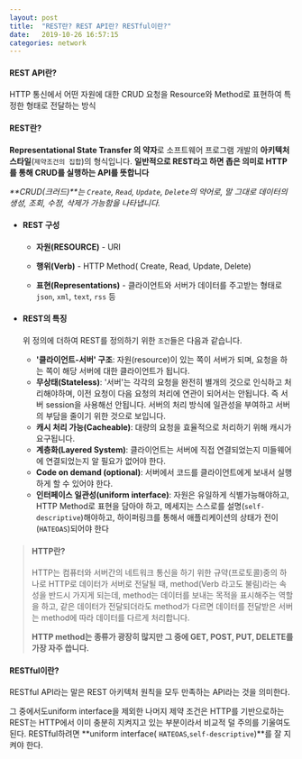 ```yaml
---
layout: post
title:  "REST란? REST API란? RESTful이란?"
date:   2019-10-26 16:57:15
categories: network
---
```


#### REST API란? 

HTTP 통신에서 어떤 자원에 대한 CRUD 요청을 Resource와 Method로 표현하여 특정한 형태로 전달하는 방식



#### **REST란?**

**Representational State Transfer 의 약자**로 소프트웨어 프로그램 개발의 **아키텍처 스타일**(`제약조건의 집합`)의 형식입니다. **일반적으로 REST라고 하면 좁은 의미로 HTTP를 통해 CRUD를 실행하는 API를 뜻합니다** 

_**CRUD(크러드)**는 `Create`, `Read`, `Update`, `Delete`의 약어로, 말 그대로 데이터의 생성, 조회, 수정, 삭제가 가능함을 나타냅니다._



- #### REST 구성

  - **자원(RESOURCE)** - URI

  - **행위(Verb)** - HTTP Method( Create, Read, Update, Delete)
  - **표현(Representations)** - 클라이언트와 서버가 데이터를 주고받는 형태로` json`, `xml`, `text`, `rss` 등



- #### REST의 특징

  위 정의에 더하여 REST를 정의하기 위한 `조건`들은 다음과 같습니다.	

  - **'클라이언트-서버' 구조**: 자원(resource)이 있는 쪽이 서버가 되며, 요청을 하는 쪽이 해당 서버에 대한 클라이언트가 됩니다.
  - **무상태(Stateless)**: '서버'는 각각의 요청을 완전히 별개의 것으로 인식하고 처리해야하며, 이전 요청이 다음 요청의 처리에 연관이 되어서는 안됩니다. 즉 서버 session을 사용해선 안됩니다. 서버의 처리 방식에 일관성을 부여하고 서버의 부담을 줄이기 위한 것으로 보입니다.
  - **캐시 처리 가능(Cacheable)**: 대량의 요청을 효율적으로 처리하기 위해 캐시가 요구됩니다.
  - **계층화(Layered System)**: 클라이언트는 서버에 직접 연결되었는지 미들웨어에 연결되었는지 알 필요가 없어야 한다.
  - **Code on demand (optional)**: 서버에서 코드를 클라이언트에게 보내서 실행하게 할 수 있어야 한다.
  - **인터페이스 일관성(uniform interface)**: 자원은 유일하게 식별가능해야하고, HTTP Method로 표현을 담아야 하고, 메세지는 스스로를 설명(`self-descriptive`)해야하고, 하이퍼링크를 통해서 애플리케이션의 상태가 전이(`HATEOAS`)되어야 한다



> #### HTTP란?
>
> HTTP는 컴퓨터와 서버간의 네트워크 통신을 하기 위한 규약(프로토콜)중의 하나로 HTTP로 데이터가 서버로 전달될 때, method(Verb 라고도 불림)라는 속성을 반드시 가지게 되는데, method는 데이터를 보내는 목적을 표시해주는 역할을 하고, 같은 데이터가 전달되더라도 method가 다르면 데이터를 전달받은 서버는 method에 따라 데이터를 다르게 처리합니다.
>
> **HTTP method는 종류가 광장히 많지만 그 중에 GET, POST, PUT, DELETE를 가장 자주 씁니다.**



#### RESTful이란? 

RESTful API라는 말은 REST 아키텍처 원칙을 모두 만족하는 API라는 것을 의미한다.

그 중에서도uniform interface을 제외한 나머지 제약 조건은 HTTP를 기반으로하는 REST는 HTTP에서 이미 충분히 지켜지고 있는 부분이라서 비교적 덜 주의를 기울여도 된다. RESTful하려면 **uniform interface( `HATEOAS`,`self-descriptive`)**를 잘 지켜야 한다.